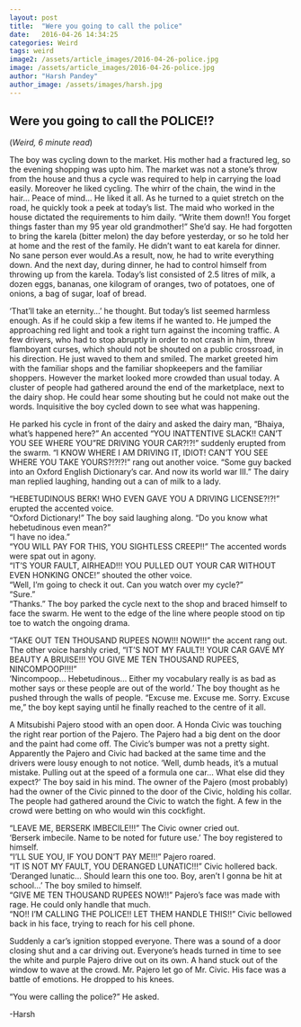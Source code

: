 ```yaml
---
layout: post
title:  "Were you going to call the police"
date:   2016-04-26 14:34:25
categories: Weird
tags: weird
image2: /assets/article_images/2016-04-26-police.jpg
image: /assets/article_images/2016-04-26-police.jpg
author: "Harsh Pandey"
author_image: /assets/images/harsh.jpg
---
```

<h2>Were you going to call the POLICE!?</h2>
(<i>Weird, 6 minute read</i>)
<p>The boy was cycling down to the market. His mother had a fractured leg, so the evening shopping was upto him. The market was not a stone’s throw from the house and thus a cycle was required to help in carrying the load easily. Moreover he liked cycling. The whirr of the chain, the wind in the hair… Peace of mind… He liked it all. As he turned to a quiet stretch on the road, he quickly took a peek at today’s list. The maid who worked in the house dictated the requirements to him daily. “Write them down!! You forget things faster than my 95 year old grandmother!” She’d say. He had forgotten to bring the karela (bitter melon) the day before yesterday, or so he told her at home and the rest of the family. He didn’t want to eat karela for dinner. No sane person ever would.As a result, now, he had to write everything down. And the next day, during dinner, he had to control himself from throwing up from the karela. Today’s list consisted of 2.5 litres of milk, a dozen eggs, bananas, one kilogram of oranges, two of potatoes, one of onions, a bag of sugar, loaf of bread.</p>
<p>‘That’ll take an eternity…’ he thought. But today’s list seemed harmless enough. As if he could skip a few items if he wanted to. He jumped the approaching red light and took a right turn against the incoming traffic. A few drivers, who had to stop abruptly in order to not crash in him, threw flamboyant curses, which should not be shouted on a public crossroad, in his direction. He just waved to them and smiled. The market greeted him with the familiar shops and the familiar shopkeepers and the familiar shoppers. However the market looked more crowded than usual today. A cluster of people had gathered around the end of the marketplace, next to the dairy shop. He could hear some shouting but he could not make out the words. Inquisitive the boy cycled down to see what was happening.</p>
<p>He parked his cycle in front of the dairy and asked the dairy man, “Bhaiya, what’s happened here?” An accented “YOU INATTENTIVE SLACK!! CAN’T YOU SEE WHERE YOU”RE DRIVING YOUR CAR?!?!” suddenly erupted from the swarm. “I KNOW WHERE I AM DRIVING IT, IDIOT! CAN’T YOU SEE WHERE YOU TAKE YOURS?!?!?!” rang out another voice.
“Some guy backed into an Oxford English Dictionary’s car. And now its world war III.” The dairy man replied laughing, handing out a can of milk to a lady.</p>
<p>“HEBETUDINOUS BERK! WHO EVEN GAVE YOU A DRIVING LICENSE?!?!” erupted the accented voice.<br>
“Oxford Dictionary!” The boy said laughing along. “Do you know what hebetudinous even mean?”<br>
“I have no idea.”<br>
“YOU WILL PAY FOR THIS, YOU SIGHTLESS CREEP!!” The accented words were spat out in agony.<br>
“IT’S YOUR FAULT, AIRHEAD!!! YOU PULLED OUT YOUR CAR WITHOUT EVEN HONKING ONCE!” shouted the other voice.<br>
“Well, I’m going to check it out. Can you watch over my cycle?”<br>
“Sure.”<br>
“Thanks.” The boy parked the cycle next to the shop and braced himself to face the swarm. He went to the edge of the line where people stood on tip toe to watch the ongoing drama.</p>
<p>“TAKE OUT TEN THOUSAND RUPEES NOW!!! NOW!!!” the accent rang out.<br>
The other voice harshly cried, “IT’S NOT MY FAULT!! YOUR CAR GAVE MY BEAUTY A BRUISE!!! YOU GIVE ME TEN THOUSAND RUPEES, NINCOMPOOP!!!!”<br>
‘Nincompoop… Hebetudinous… Either my vocabulary really is as bad as mother says or these people are out of the world.’ The boy thought as he pushed through the walls of people. “Excuse me. Excuse me. Sorry. Excuse me,” the boy kept saying until he finally reached to the centre of it all.</p>
<p>A Mitsubishi Pajero stood with an open door. A Honda Civic was touching the right rear portion of the Pajero. The Pajero had a big dent on the door and the paint had come off. The Civic’s bumper was not a pretty sight. Apparently the Pajero and Civic had backed at the same time and the drivers were lousy enough to not notice. ‘Well, dumb heads, it’s a mutual mistake. Pulling out at the speed of a formula one car… What else did they expect?’ The boy said in his mind. The owner of the Pajero (most probably) had the owner of the Civic pinned to the door of the Civic, holding his collar. The people had gathered around the Civic to watch the fight. A few in the crowd were betting on who would win this cockfight.</p>
<p>“LEAVE ME, BERSERK IMBECILE!!!” The Civic owner cried out.<br>
‘Berserk imbecile. Name to be noted for future use.’ The boy registered to himself.<br>
“I’LL SUE YOU, IF YOU DON’T PAY ME!!!” Pajero roared.<br>
“IT IS NOT MY FAULT, YOU DERANGED LUNATIC!!!” Civic hollered back.<br>
‘Deranged lunatic… Should learn this one too. Boy, aren’t I gonna be hit at school…’ The boy smiled to himself.<br>
“GIVE ME TEN THOUSAND RUPEES NOW!!” Pajero’s face was made with rage. He could only handle that much.<br>
“NO!! I’M CALLING THE POLICE!! LET THEM HANDLE THIS!!” Civic bellowed back in his face, trying to reach for his cell phone.</p>
<p>Suddenly a car’s ignition stopped everyone. There was a sound of a door closing shut and a car driving out. Everyone’s heads turned in time to see the white and purple Pajero drive out on its own. A hand stuck out of the window to wave at the crowd. Mr. Pajero let go of Mr. Civic. His face was a battle of emotions. He dropped to his knees.</p>
<p>“You were calling the police?” He asked.</p>
-Harsh